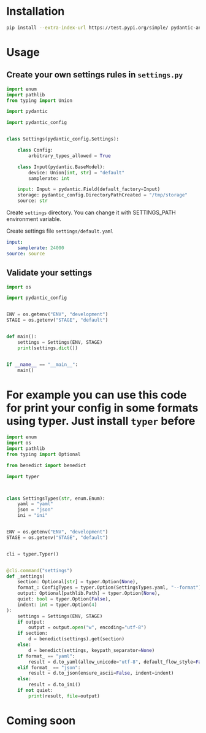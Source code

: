 # Installation

```bash
pip install --extra-index-url https://test.pypi.org/simple/ pydantic-another-config
```

# Usage

## Create your own settings rules in `settings.py`

```python
import enum
import pathlib
from typing import Union

import pydantic

import pydantic_config


class Settings(pydantic_config.Settings):

    class Config:
        arbitrary_types_allowed = True

    class Input(pydantic.BaseModel):
        device: Union[int, str] = "default"
        samplerate: int

    input: Input = pydantic.Field(default_factory=Input)
    storage: pydantic_config.DirectoryPathCreated = "/tmp/storage"
    source: str
```
Create `settings` directory. You can change it with SETTINGS_PATH environment variable.

Create settings file `settings/default.yaml`

```yaml
input:
    samplerate: 24000
source: source
```

## Validate your settings
```python
import os

import pydantic_config


ENV = os.getenv("ENV", "development")
STAGE = os.getenv("STAGE", "default")


def main():
    settings = Settings(ENV, STAGE)
    print(settings.dict())


if __name__ == "__main__":
    main()
```

# For example you can use this code for print your config in some formats using typer. Just install `typer` before
```python
import enum
import os
import pathlib
from typing import Optional

from benedict import benedict

import typer



class SettingsTypes(str, enum.Enum):
    yaml = "yaml"
    json = "json"
    ini = "ini"


ENV = os.getenv("ENV", "development")
STAGE = os.getenv("STAGE", "default")


cli = typer.Typer()


@cli.command("settings")
def _settings(
    section: Optional[str] = typer.Option(None),
    format_: ConfigTypes = typer.Option(SettingsTypes.yaml, "--format"),
    output: Optional[pathlib.Path] = typer.Option(None),
    quiet: bool = typer.Option(False),
    indent: int = typer.Option(4)
):
    settings = Settings(ENV, STAGE)
    if output:
        output = output.open("w", encoding="utf-8")
    if section:
        d = benedict(settings).get(section)
    else:
        d = benedict(settings, keypath_separator=None)
    if format_ == "yaml":
        result = d.to_yaml(allow_unicode="utf-8", default_flow_style=False)
    elif format_ == "json":
        result = d.to_json(ensure_ascii=False, indent=indent)
    else:
        result = d.to_ini()
    if not quiet:
        print(result, file=output)
```

# Coming soon
